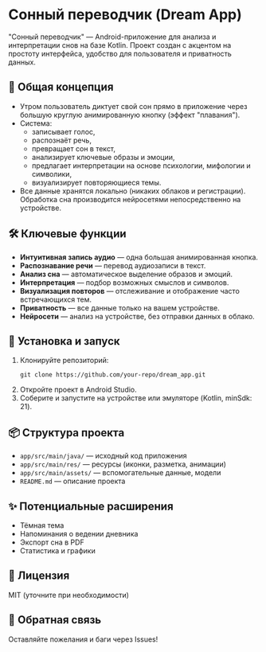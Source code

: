 # Сонный переводчик (Dream App)

"Сонный переводчик" — Android-приложение для анализа и интерпретации снов на базе Kotlin. Проект
создан с акцентом на простоту интерфейса, удобство для пользователя и приватность данных.

## 📱 Общая концепция

- Утром пользователь диктует свой сон прямо в приложение через большую круглую анимированную
  кнопку (эффект "плавания").
- Система:
    - записывает голос,
    - распознаёт речь,
    - превращает сон в текст,
    - анализирует ключевые образы и эмоции,
    - предлагает интерпретации на основе психологии, мифологии и символики,
    - визуализирует повторяющиеся темы.
- Все данные хранятся локально (никаких облаков и регистрации). Обработка сна производится
  нейросетями непосредственно на устройстве.

## 🛠️ Ключевые функции

- **Интуитивная запись аудио** — одна большая анимированная кнопка.
- **Распознавание речи** — перевод аудиозаписи в текст.
- **Анализ сна** — автоматическое выделение образов и эмоций.
- **Интерпретация** — подбор возможных смыслов и символов.
- **Визуализация повторов** — отслеживание и отображение часто встречающихся тем.
- **Приватность** — все данные только на вашем устройстве.
- **Нейросети** — анализ на устройстве, без отправки данных в облако.

## 🚀 Установка и запуск

1. Клонируйте репозиторий:
    ```
    git clone https://github.com/your-repo/dream_app.git
    ```
2. Откройте проект в Android Studio.
3. Соберите и запустите на устройстве или эмуляторе (Kotlin, minSdk: 21).

## 📦 Структура проекта

- `app/src/main/java/` — исходный код приложения
- `app/src/main/res/` — ресурсы (иконки, разметка, анимации)
- `app/src/main/assets/` — вспомогательные данные, модели
- `README.md` — описание проекта

## ✨ Потенциальные расширения

- Тёмная тема
- Напоминания о ведении дневника
- Экспорт сна в PDF
- Статистика и графики

## 📄 Лицензия

MIT (уточните при необходимости)

## 🤝 Обратная связь

Оставляйте пожелания и баги через Issues!